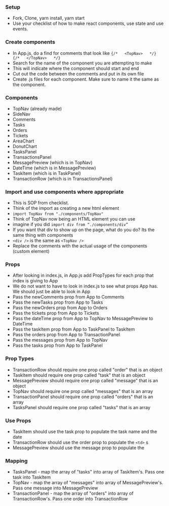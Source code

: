 ### Setup
* Fork, Clone, yarn install, yarn start
* Use your checklist of how to make react components, use state and use events.

### Create components
* In App.js, do a find for comments that look like `{/*   <TopNav>   */}  {/*   </TopNav>   */}`
* Search for the name of the component you are attempting to make
* This will indicate where the component should start and end
* Cut out the code between the comments and put in its own file
* Create .js files for each component. Make sure to name it the same as the component.

### Components
* TopNav (already made)
* SideNav
* Comments
* Tasks
* Orders
* Tickets
* AreaChart
* DonutChart
* TasksPanel
* TransactionsPanel
* MessagePreview (which is in TopNav)
* DateTime (which is in MessagePreview)
* TaskItem (which is in TaskPanel)
* TransactionRow (which is in TransactionsPanel)

### Import and use components where appropriate
* This is SOP from checklist.
* Think of the import as creating a new html element
* `import TopNav from "./components/TopNav"`
* Think of TopNav now being an HTML element you can use
* imagine if you did `import div from “./components/div”`
* If you want that div to show up on the page, what do you do? Its the same thing with components
* `<div />` is the same as `<TopNav />`
* Replace the comments with the actual usage of the components (custom element)

### Props
* After looking in index.js, in App.js add PropTypes for each prop that index is giving to App
* We do not want to have to look in index.js to see what props App has. We should just be able to look in App
* Pass the newComments prop from App to Comments
* Pass the newTasks prop from App to Tasks
* Pass the newOrders prop from App to Orders
* Pass the tickets prop from App to Tickets
* Pass the dateTime prop from App to TopNav to MessagePreview to DateTime
* Pass the taskItem prop from App to TaskPanel to TaskItem
* Pass the orders prop from App to TransactionPanel
* Pass the messages prop from App to TopNav
* Pass the tasks prop from App to TaskPanel

### Prop Types
* TransactionRow should require one prop called "order" that is an object
* TaskItem should require one prop called "task" that is an object
* MessagePreview should require one prop called "message" that is an object
* TopNav should require one prop called "messages" that is an array
* TransactionPanel should require one prop called "orders" that is an array
* TasksPanel should require one prop called "tasks" that is an array

### Use Props
* TaskItem should use the task prop to populate the task name and the date
* TransactionRow should use the order prop to populate the `<td>` s
* MessagePreview should use the message prop to populate the 

### Mapping
* TasksPanel - map the array of "tasks" into array of TaskItem's. Pass one task into TaskItem
* TopNav - map the array of "messages" into array of MessagePreview's. Pass one message into MessagePreview
* TransactionPanel - map the array of "orders" into array of TransactionRow's. Pass one order into TransactionRow


